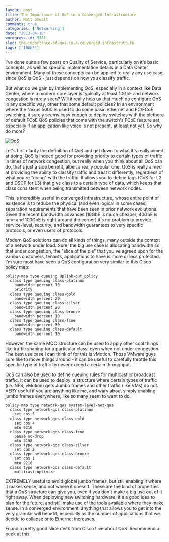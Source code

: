 ```yaml
---
layout: post
title: The Importance of QoS in a Converged Infrastructure
author: Matt Oswalt
comments: true
categories: ['Networking']
date: "2013-04-10"
wordpress_id: 3381
slug: the-importance-of-qos-in-a-converged-infrastructure
tags: ['10GbE']
---
```



I've done quite a few posts on Quality of Service, particularly on it's basic concepts, as well as specific implementation details in a Data Center environment. Many of these concepts can be applied to really any use case, since QoS is QoS - just depends on how you classify traffic.

But what do we gain by implementing QoS, especially in a context like Data Center, where a modern core layer is typically at least 10GbE and network congestion is rarely seen? Will it really help us that much do configure QoS in any specific way, other that some default policies? In an environment where the Nexus 5000 is used to do some basic ethernet and FC/FCoE switching, it surely seems easy enough to deploy switches with the plethora of default FCoE QoS policies that come with the switch's FCoE feature set, especially if an application like voice is not present, at least not yet. So why do more?

[![QoS](/assets/2013/04/QoS.png)](/assets/2013/04/QoS.png)

Let's first clarify the definition of QoS and get down to what it's really aimed at doing. QoS is indeed good for providing priority to certain types of traffic in times of network congestion, but really when you think about all QoS can do, that's just a side benefit, albeit a really popular one. QoS is really aimed at providing the ability to classify traffic and treat it differently, regardless of what you're "doing" with the traffic. It allows you to define tags (CoS for L2 and DSCP for L3) that give class to a certain type of data, which keeps that class consistent when being transmitted between network nodes.

This is incredibly useful in converged infrastructure, whose entire point of existence is to reduce the physical (and even logical in some cases) separation requirements that have been seen in prior network evolutions. Given the recent bandwidth advances (10GbE is much cheaper, 40GbE is here and 100GbE is right around the corner) it's no problem to provide service-level, security, and bandwidth guarantees to very specific protocols, or even users of protocols.

Modern QoS solutions can do all kinds of things, many outside the context of a network under load. Sure, the big use case is allocating bandwidth so that under congestion, the "slice of the pie" that you've agreed upon for the various customers, tenants, applications to have is more or less protected. I'm sure most have seen a QoS configuration very similar to this Cisco policy map:

    policy-map type queuing Uplink-out_policy
      class type queuing class-platinum
        bandwidth percent 10
        priority
      class type queuing class-gold
        bandwidth percent 20
      class type queuing class-silver
        bandwidth percent 20
      class type queuing class-bronze
        bandwidth percent 10
      class type queuing class-fcoe
        bandwidth percent 30
      class type queuing class-default
        bandwidth percent 10

However, the same MQC structure can be used to apply other cool things like traffic shaping for a particular class, even when not under congestion. The best use case I can think of for this is vMotion. Those VMware guys sure like to move things around - it can be useful to carefully throttle this specific type of traffic to never exceed a certain throughput.

QoS can also be used to define queuing rules for multicast or broadcast traffic. It can be used to deploy  a structure where certain types of traffic (i.e. NFS, vMotion) gets Jumbo frames and other traffic (like VMs) do not. VERY useful if you are anything like me, and wary about simply enabling jumbo frames everywhere, like so many seem to want to do.

    policy-map type network-qos system-level-net-qos
      class type network-qos class-platinum
        set cos 5
      class type network-qos class-gold
        set cos 4
        mtu 9216
      class type network-qos class-fcoe
        pause no-drop
        mtu 2158
      class type network-qos class-silver
        set cos 2
      class type network-qos class-bronze
        set cos 1
        mtu 9216
      class type network-qos class-default
        multicast-optimize

EXTREMELY useful to avoid global jumbo frames, but still enabling it where it makes sense, and not where it doesn't. These are the kind of properties that a QoS structure can give you, even if you don't make a big use out of it right away. When deploying new switching hardware, it's a good idea to plan for the future, and still make use of the tools available where they make sense. In a converged environment, anything that allows you to get into the very granular will benefit, especially as the number of applications that we decide to collapse onto Ethernet increases.

Found a pretty good slide deck from Cisco Live about QoS. Recommend a peek at [this](http://www.cisco.com/en/US/technologies/tk543/tk759/technologies_white_paper0900aecd8019f3e0.pdf).
